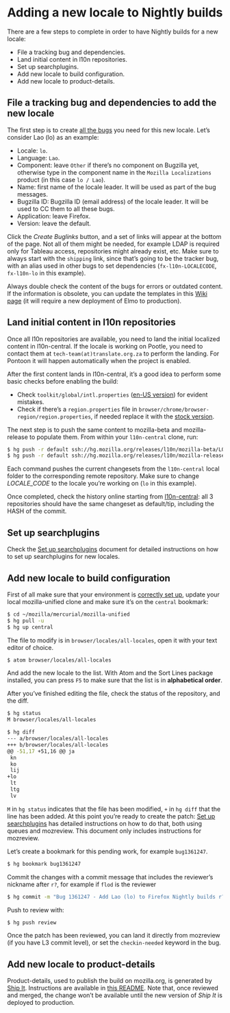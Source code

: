 # Adding a new locale to Nightly builds

There are a few steps to complete in order to have Nightly builds for a new locale:
* File a tracking bug and dependencies.
* Land initial content in l10n repositories.
* Set up searchplugins.
* Add new locale to build configuration.
* Add new locale to product-details.

## File a tracking bug and dependencies to add the new locale

The first step is to create [all the bugs](https://l10n.mozilla.org/bugs/new-locale) you need for this new locale. Let’s consider Lao (lo) as an example:
* Locale: `lo`.
* Language: `Lao`.
* Component: leave `Other` if there’s no component on Bugzilla yet, otherwise type in the component name in the `Mozilla Localizations` product (in this case `lo / Lao`).
* Name: first name of the locale leader. It will be used as part of the bug messages.
* Bugzilla ID: Bugzilla ID (email address) of the locale leader. It will be used to CC them to all these bugs.
* Application: leave Firefox.
* Version: leave the default.

Click the *Create Buglinks* button, and a set of links will appear at the bottom of the page. Not all of them might be needed, for example LDAP is required only for Tableau access, repositories might already exist, etc. Make sure to always start with the `shipping` link, since that’s going to be the tracker bug, with an alias used in other bugs to set dependencies (`fx-l10n-LOCALECODE`, `fx-l10n-lo` in this example).

Always double check the content of the bugs for errors or outdated content. If the information is obsolete, you can update the templates in this [Wiki page](https://wiki.mozilla.org/L10n:Bugogram) (it will require a new deployment of Elmo to production).

## Land initial content in l10n repositories

Once all l10n repositories are available, you need to land the initial localized content in l10n-central. If the locale is working on Pootle, you need to contact them at `tech-team(at)translate.org.za` to perform the landing. For Pontoon it will happen automatically when the project is enabled.

After the first content lands in l10n-central, it’s a good idea to perform some basic checks before enabling the build:
* Check `toolkit/global/intl.properties` ([en-US version](https://hg.mozilla.org/mozilla-central/file/default/toolkit/locales/en-US/chrome/global/intl.properties)) for evident mistakes.
* Check if there’s a `region.properties` file in `browser/chrome/browser-region/region.properties`, if needed replace it with the [stock version](../searchplugins/files/desktop_region.properties).

The next step is to push the same content to mozilla-beta and mozilla-release to populate them. From within your `l10n-central` clone, run:

```BASH
$ hg push -r default ssh://hg.mozilla.org/releases/l10n/mozilla-beta/LOCALE_CODE
$ hg push -r default ssh://hg.mozilla.org/releases/l10n/mozilla-release/LOCALE_CODE
```

Each command pushes the current changesets from the `l10n-central` local folder to the corresponding remote repository. Make sure to change *LOCALE_CODE* to the locale you’re working on (`lo` in this example).

Once completed, check the history online starting from [l10n-central](https://hg.mozilla.org/l10n-central): all 3 repositories should have the same changeset as default/tip, including the HASH of the commit.

## Set up searchplugins

Check the [Set up searchplugins](../searchplugins/setup_searchplugins.md) document for detailed instructions on how to set up searchplugins for new locales.

## Add new locale to build configuration

First of all make sure that your environment is [correctly set up](/config/setting_mercurial_environment.md), update your local mozilla-unified clone and make sure it’s on the `central` bookmark:

```BASH
$ cd ~/mozilla/mercurial/mozilla-unified
$ hg pull -u
$ hg up central
```

The file to modify is in `browser/locales/all-locales`, open it with your text editor of choice.

```BASH
$ atom browser/locales/all-locales
```

And add the new locale to the list. With Atom and the Sort Lines package installed, you can press `F5` to make sure that the list is in **alphabetical order**.

After you’ve finished editing the file, check the status of the repository, and the diff.

```BASH
$ hg status
M browser/locales/all-locales

$ hg diff
--- a/browser/locales/all-locales
+++ b/browser/locales/all-locales
@@ -51,17 +51,16 @@ ja
 kn
 ko
 lij
+lo
 lt
 ltg
 lv
```

`M` in `hg status` indicates that the file has been modified, `+` in `hg diff` that the line has been added. At this point you’re ready to create the patch: [Set up searchplugins](../searchplugins/setup_searchplugins.md) has detailed instructions on how to do that, both using queues and mozreview. This document only includes instructions for mozreview.

Let’s create a bookmark for this pending work, for example `bug1361247`.

```BASH
$ hg bookmark bug1361247
```

Commit the changes with a commit message that includes the reviewer’s nickname after `r?`, for example if `flod` is the reviewer

```BASH
$ hg commit -m "Bug 1361247 - Add Lao (lo) to Firefox Nightly builds r?flod"
```

Push to review with:

```BASH
$ hg push review
```

Once the patch has been reviewed, you can land it directly from mozreview (if you have L3 commit level), or set the `checkin-needed` keyword in the bug.

## Add new locale to product-details

Product-details, used to publish the build on mozilla.org, is generated by [Ship It](https://github.com/mozilla-releng/ship-it). Instructions are available in [this README](https://github.com/mozilla-releng/ship-it/blob/master/README-l10n.md). Note that, once reviewed and merged, the change won’t be available until the new version of *Ship It* is deployed to production.
